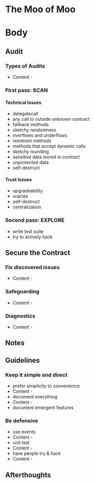 # The Moo of Moo

# Body 
## Audit 
### Types of Audits 
- Content - 
### First pass: SCAN
#### Technical Issues
- delegatecall 
- any call to outside unknown contract 
- fallback methods 
- sketchy randomness
- overflows and underflows
- reentrant methods 
- methods that accept dynamic calls 
- sketchy rounding 
- sensitive data stored in contract 
- unprotected data 
- self-destruct

#### Trust Issues 
- upgradeability
- oracles
- self-destruct
- centralization
### Second pass: EXPLORE 
- write test suite 
- try to actively hack 
## Secure the Contract 
### Fix discovered issues 
- Content - 
### Safeguarding 
- Content - 
### Diagnostics 
- Content - 
## Notes 
## Guidelines 
### Keep it simple and direct 
- prefer simplicity to convenience 
- Content - 
- document everything
- Content - 
- document emergent features 
### Be defensive 
- use events
- Content - 
- unit test 
- Content - 
- have people try & hack
- Content - 
## Afterthoughts 


